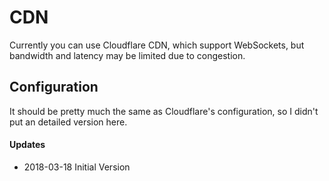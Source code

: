 # CDN

Currently you can use Cloudflare CDN, which support WebSockets, but bandwidth and latency may be limited due to congestion.

## Configuration

It should be pretty much the same as Cloudflare's configuration, so I didn't put an detailed version here.

#### Updates

- 2018-03-18 Initial Version
